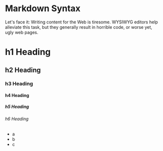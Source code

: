 # Markdown Syntax

Let's face it: Writing content for the Web is tiresome. WYSIWYG editors help alleviate this task, but they generally result in horrible code, or worse yet, ugly web pages.

# h1 Heading
## h2 Heading
### h3 Heading
#### h4 Heading
##### h5 Heading
###### h6 Heading

- a
- b
- c